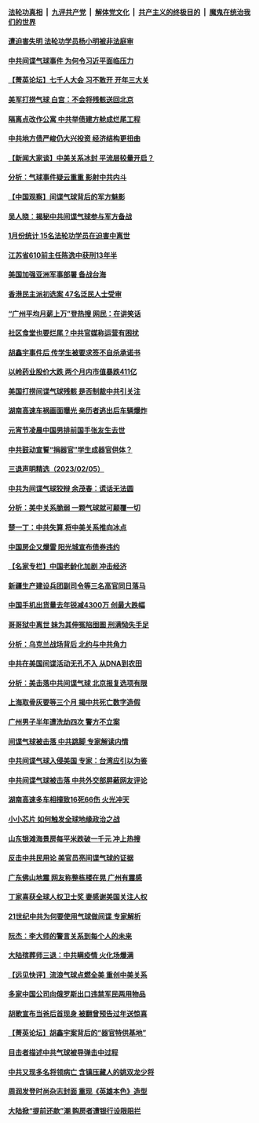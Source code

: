 ####  [法轮功真相](../../../../basic/blob/master/README.md?t=02070812) &nbsp;|&nbsp; [九评共产党](../../../../9ping.md/blob/master/README.md?t=02070812) &nbsp;|&nbsp; [解体党文化](../../../../jtdwh.md/blob/master/README.md?t=02070812)  &nbsp;|&nbsp; [共产主义的终极目的](../../../../gczydzjmd.md/blob/master/README.md?t=02070812) &nbsp;|&nbsp; [魔鬼在统治我们的世界](../../../../mgztzwmdsj.md/blob/master/README.md?t=02070812) 

#### [遭迫害失明 法轮功学员杨小明被非法庭审](../pages/nsc413/n13920152.md?t=02070812) 

#### [中共间谍气球事件 为何令习近平面临压力](../pages/nsc413/n13924131.md?t=02070812) 

#### [【菁英论坛】七千人大会 习不敢开 开年三大关](../pages/nsc413/n13924144.md?t=02070812) 

#### [美军打捞气球 白宫：不会将残骸送回北京](../pages/nsc413/n13924118.md?t=02070812) 

#### [隔离点改作公寓 中共举债建方舱成烂尾工程](../pages/nsc413/n13924106.md?t=02070812) 

#### [中共地方债严峻仍大兴投资 经济结构更扭曲](../pages/nsc413/n13924082.md?t=02070812) 

#### [【新闻大家谈】中美关系冰封 平流层较量开启？](../pages/nsc413/n13924005.md?t=02070812) 

#### [分析：气球事件疑云重重 影射中共内斗](../pages/nsc413/n13924062.md?t=02070812) 

#### [【中国观察】间谍气球背后的军方魅影](../pages/nsc413/n13923490.md?t=02070812) 

#### [吴人晓：揭秘中共间谍气球参与军方备战](../pages/nsc413/n13923992.md?t=02070812) 

#### [1月份统计 15名法轮功学员在迫害中离世](../pages/nsc413/n13922556.md?t=02070812) 

#### [江苏省610前主任陈逸中获刑13年半](../pages/nsc413/n13923881.md?t=02070812) 

#### [美国加强亚洲军事部署 备战台海](../pages/nsc413/n13923308.md?t=02070812) 

#### [香港民主派初选案 47名泛民人士受审](../pages/nsc413/n13923875.md?t=02070812) 

#### [“广州平均月薪上万”登热搜 网民：在讲笑话](../pages/nsc413/n13923780.md?t=02070812) 


#### [社区食堂也要烂尾？中共官媒称运营有困扰](../pages/nsc413/n13923831.md?t=02070812) 

#### [胡鑫宇事件后 传学生被要求签不自杀承诺书](../pages/nsc413/n13923673.md?t=02070812) 


#### [以岭药业股价大跌 两个月内市值暴跌411亿](../pages/nsc413/n13923641.md?t=02070812) 

#### [美国打捞间谍气球残骸 是否制裁中共引关注](../pages/nsc413/n13923512.md?t=02070812) 

#### [湖南高速车祸画面曝光 亲历者逃出后车辆爆炸](../pages/nsc413/n13923497.md?t=02070812) 

#### [元宵节凌晨中国男排前国手张友生去世](../pages/nsc413/n13923601.md?t=02070812) 

#### [中共鼓动宣誓“捐器官”学生成器官供体？](../pages/nsc413/n13923403.md?t=02070812) 


#### [三退声明精选（2023/02/05）](../pages/nsc413/n13923566.md?t=02070812) 

#### [中共为间谍气球狡辩 余茂春：谎话无法圆](../pages/nsc413/n13923437.md?t=02070812) 

#### [分析：美中关系脆弱 一颗气球就可颠覆一切](../pages/nsc413/n13923439.md?t=02070812) 

#### [楚一丁：中共失算 将中美关系推向冰点](../pages/nsc413/n13923448.md?t=02070812) 

#### [中国房企又爆雷 阳光城宣布债券违约](../pages/nsc413/n13923436.md?t=02070812) 

#### [【名家专栏】中国老龄化加剧 冲击经济](../pages/nsc413/n13919481.md?t=02070812) 

#### [新疆生产建设兵团副司令等三名高官同日落马](../pages/nsc413/n13923399.md?t=02070812) 

#### [中国手机出货量去年锐减4300万 创最大跌幅](../pages/nsc413/n13923358.md?t=02070812) 

#### [哥哥狱中离世 妹为其伸冤陷囹圄 刑满恸失手足](../pages/nsc413/n13923025.md?t=02070812) 

#### [分析：乌克兰战场背后 北约与中共角力](../pages/nsc413/n13923347.md?t=02070812) 

#### [中共在美国间谍活动无孔不入 从DNA到农田](../pages/nsc413/n13923302.md?t=02070812) 

#### [分析：美击落中共间谍气球 北京报复选项有限](../pages/nsc413/n13923349.md?t=02070812) 

#### [上海取骨灰要等三个月 揭中共死亡数字造假](../pages/nsc413/n13923327.md?t=02070812) 

#### [广州男子半年遭洗劫四次 警方不立案](../pages/nsc413/n13923043.md?t=02070812) 

#### [间谍气球被击落 中共跳脚 专家解读内情](../pages/nsc413/n13923181.md?t=02070812) 

#### [中共间谍气球入侵美国 专家：台湾应引以为鉴](../pages/nsc413/n13923007.md?t=02070812) 

#### [中共间谍气球被击落 中共外交部屏蔽网友评论](../pages/nsc413/n13923127.md?t=02070812) 


#### [湖南高速多车相撞致16死66伤 火光冲天](../pages/nsc413/n13923041.md?t=02070812) 

#### [小小芯片 如何触发全球地缘政治之战](../pages/nsc413/n13920548.md?t=02070812) 

#### [山东银滩海景房每平米跌破一千元 冲上热搜](../pages/nsc413/n13922897.md?t=02070812) 

#### [反击中共民用论 美官员亮间谍气球的证据](../pages/nsc413/n13922833.md?t=02070812) 

#### [广东佛山地震 网友称整栋楼在晃 广州有震感](../pages/nsc413/n13922876.md?t=02070812) 

#### [丁家喜获全球人权卫士奖 妻感谢美国关注人权](../pages/nsc413/n13922835.md?t=02070812) 

#### [21世纪中共为何要使用气球做间谍 专家解析](../pages/nsc413/n13922755.md?t=02070812) 

#### [阮杰：李大师的警言关系到每个人的未来](../pages/nsc413/n13922767.md?t=02070812) 

#### [大陆殡葬师三退：中共瞒疫情 火化场爆满](../pages/nsc413/n13921671.md?t=02070812) 

#### [【远见快评】流浪气球点燃全美 重创中美关系](../pages/nsc413/n13922513.md?t=02070812) 

#### [多家中国公司向俄罗斯出口违禁军民两用物品](../pages/nsc413/n13922713.md?t=02070812) 

#### [胡歌宣布当爸后首现身 被翻曾预告过年送惊喜](../pages/nsc413/n13922703.md?t=02070812) 

#### [【菁英论坛】胡鑫宇案背后的“器官特供基地”](../pages/nsc413/n13922698.md?t=02070812) 

#### [目击者描述中共气球被导弹击中过程](../pages/nsc413/n13922715.md?t=02070812) 

#### [中共又现多名将领病亡 含镇压藏人的姚双龙少将](../pages/nsc413/n13922709.md?t=02070812) 

#### [周润发登时尚杂志封面 重现《英雄本色》造型](../pages/nsc413/n13922643.md?t=02070812) 

#### [大陆掀“提前还款”潮 购房者遭银行设限阻拦](../pages/nsc413/n13922681.md?t=02070812) 

